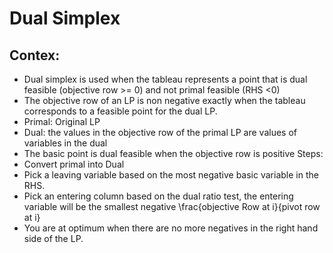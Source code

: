 # Dual Simplex

## Contex:
- Dual simplex is used when the tableau represents a point that is dual feasible (objective row >= 0) and not primal feasible (RHS <0)
- The objective row of an LP is non negative exactly when the tableau corresponds to a feasible point for the dual LP.
- Primal: Original LP
- Dual: the values in the objective row of the primal LP are values of variables in the dual
- The basic point is dual feasible when the objective row is positive
Steps:
- Convert primal into Dual
- Pick a leaving variable based on the most negative basic variable in the RHS.
- Pick an entering column based on the dual ratio test, the entering variable will be the smallest negative \frac{objective Row at i}{pivot row at i}
- You are at optimum when there are no more negatives in the right hand side of the LP.
